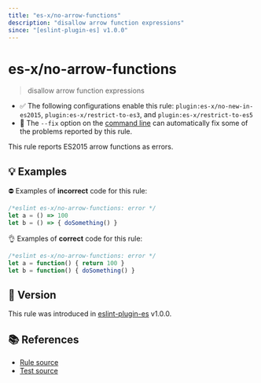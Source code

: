 ```yaml
---
title: "es-x/no-arrow-functions"
description: "disallow arrow function expressions"
since: "[eslint-plugin-es] v1.0.0"
---
```


# es-x/no-arrow-functions
> disallow arrow function expressions

- ✅ The following configurations enable this rule: `plugin:es-x/no-new-in-es2015`, `plugin:es-x/restrict-to-es3`, and `plugin:es-x/restrict-to-es5`
- 🔧 The `--fix` option on the [command line](https://eslint.org/docs/user-guide/command-line-interface#fixing-problems) can automatically fix some of the problems reported by this rule.

This rule reports ES2015 arrow functions as errors.

## 💡 Examples

⛔ Examples of **incorrect** code for this rule:

<eslint-playground fix type="bad">

```js
/*eslint es-x/no-arrow-functions: error */
let a = () => 100
let b = () => { doSomething() }
```

</eslint-playground>

👌 Examples of **correct** code for this rule:

<eslint-playground fix type="good">

```js
/*eslint es-x/no-arrow-functions: error */
let a = function() { return 100 }
let b = function() { doSomething() }
```

</eslint-playground>

## 🚀 Version

This rule was introduced in [eslint-plugin-es] v1.0.0.

[eslint-plugin-es]: https://github.com/mysticatea/eslint-plugin-es

## 📚 References

- [Rule source](https://github.com/ota-meshi/eslint-plugin-es-x/blob/master/lib/rules/no-arrow-functions.js)
- [Test source](https://github.com/ota-meshi/eslint-plugin-es-x/blob/master/tests/lib/rules/no-arrow-functions.js)

